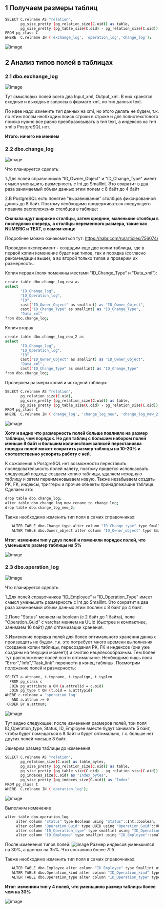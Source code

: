 ## 1 Получаем размеры таблиц 
```bash
SELECT C.relname AS "relation",
       pg_size_pretty (pg_relation_size(C.oid)) as table,
       pg_size_pretty (pg_table_size(C.oid) - pg_relation_size(C.oid)) as TOASTtable
FROM pg_class C
WHERE  C.relname IN ('exchange_log', 'operation_log','change_log');
```
![image](https://github.com/user-attachments/assets/024dc2ac-6cd2-4c7b-8204-7e5d6c64d0ae)

## 2 Анализ типов полей в таблицах
### 2.1 dbo.exchange_log 
![image](https://github.com/user-attachments/assets/b72ace71-6a65-41ff-860e-3712024ecf1b)

Тут смысловых полей всего два Input_xml, Output_xml. В них хранятся входные и выходные запросы в формате xml, но тип данных text.

По идее надо изменить тип данных на xml, но этого делать не будем, т.к. по этим полям необходим поиск строки в строке и для полнотекстового поиска нужно все равно преобразовывать в тип text, а индексов на тип xml в PostgreSQL нет.

**Итого: ничего не меняем**
### 2.2 dbo.change_log
![image](https://github.com/user-attachments/assets/cba17ae6-d514-437a-bb32-01baa2326ef2)

Что планируется сделать:

1.Для полей справочников "ID_Owner_Object" и "ID_Change_Type" имеет смысл уменьшить размерность с Int до SmallInt. Это сократит в два раза занимаемый объем данных этим полем с 8 байт до 4 байт

2.В PostgreSQL есть понятие "выравнивание" столбцов фиксированной длины до 8 байт. Поэтому необходимо придерживаться следующего правила расположения столбцов в таблице:

**Сначала идут широкие столбцы, затем средние, маленькие столбцы в последнюю очередь, а столбцы переменного размера, такие как NUMERIC и TEXT, в самом конце**

Подробнее можно ознакомиться тут: https://habr.com/ru/articles/756074/

Проведем эксперимент - создадим еще две копии таблицы, где в первой копии изменение будет как типов, так и порядка (согласно рекомендации выше), а во второй только типов и проверим их размерность. 

Копия первая (поля поменяны местами "ID_Change_Type" и "Data_xml"):
```Bash
create table dbo.change_log_new as
select 
       "ID_Change_log",
       "ID_Operation_log",
       "ID",
       cast("ID_Owner_Object" as smallint) as "ID_Owner_Object", 
       cast("ID_Change_Type" as smallint) as "ID_Change_Type",
       "Data_xml"       
from dbo.change_log;

```
Копия вторая:
```Bash
create table dbo.change_log_new_2 as
select 
       "ID_Change_log",
       "ID_Operation_log",
       "ID",
       cast("ID_Owner_Object" as smallint) as "ID_Owner_Object", 
       "Data_xml",
       cast("ID_Change_Type" as smallint) as "ID_Change_Type"
from dbo.change_log;
```
Проверяем размеры копий и исходной таблицы:
```Bash
SELECT C.relname AS "relation",
       pg_relation_size(C.oid),
       pg_size_pretty (pg_relation_size(C.oid)) as table,
       pg_size_pretty (pg_table_size(C.oid) - pg_relation_size(C.oid)) as TOASTtable
FROM pg_class C
WHERE  C.relname IN ('change_log', 'change_log_new', 'change_log_new_2');
```
![image](https://github.com/user-attachments/assets/d3965f1e-146f-47e9-88b8-baf5b002ce93)

**Хотя и видно что размерность полей больше повлияло на размер таблицы, чем порядок. Но для таблиц с большим набором полей меньше 8 байт и большим количеством записей перестановка порядка полей может сократить размер таблицы на 10-20% и соответственно ускорить работу с ней.**

К сожаления в PostgreSQL нет возможности переставить последовательность полей налету, поэтому придется использовать следующий подход: создаем копию таблицы, удаляем исходную таблицу и затем переименовываем новую. Также незабываем создать PK, FK, индексы, триггеры и прочие объекты принадлежащие таблице. Сделаем это:
```Bash
drop table dbo.change_log;
alter table dbo.change_log_new rename to change_log;
drop table dbo.change_log_new_2;
```
Также необходимо изменить тип поля в самих справочниках:
```Bash
   ALTER TABLE dbo.Change_type alter column "ID_Change_type" type Smallint using "ID_Change_type"::smallint;
   ALTER TABLE dbo.Owner_object alter column "ID_Owner_object" type Smallint using "ID_Owner_object"::smallint;
```
**Итог: изменили тип у двух полей и поменяли порядок полей, что уменьшило размер таблицы на 5%**

![image](https://github.com/user-attachments/assets/baee2fb7-4fba-41b7-b3be-1a9b0452635b)

### 2.3 dbo.operation_log
![image](https://github.com/user-attachments/assets/c8819aab-1613-46c4-a7ce-6f51fbd435d0)

Что планируется сделать:

1.Для полей справочников "ID_Employee" и "ID_Operation_Type" имеет смысл уменьшить размерность с Int до SmallInt. Это сократит в два раза занимаемый объем данных этим послем с 8 байт до 4 байт.

2.Поле "Status" меняем на boolean (c 2 байт до 1 байта), поле "Operation_Guid" с varchar меняем на UUId (быстрее и компактнее, занимаем 16 байт) для оптимизации хранения.

3.Изменение порядка полей для более оптимального хранения данных производить не будем, т.к. это потребует много времени выполнения (создание копии таблицы, пересоздания PK, FK и индексов (они уже созданы на текущий момент)) и считаю нецелесообразным. Тем более тут расположение полей почти оптимальное. Необходимо лишь поля "Error","Info","Task_link" перенести в конец таблицы. Посмотрим положение полей и размерность:
```Bash
SELECT a.attname, t.typname, t.typalign, t.typlen
  FROM pg_class c
  JOIN pg_attribute a ON (a.attrelid = c.oid)
  JOIN pg_type t ON (t.oid = a.atttypid)
WHERE c.relname = 'operation_log'
   AND a.attnum >= 0
 ORDER BY a.attnum;
```
![image](https://github.com/user-attachments/assets/971042b8-e6f9-4a0d-8e73-3dac1b1a756f)

Тут видно следующее: после изменения размеров полей, три поля ID_Operation_type, Status, ID_Employee вместе будут занимать 5 байт, чтобы будет помещаться в 8 байт и будет оптимально, т.к. больше нет других полей мнеьше 8 байт.  

Замерим размер таблицы до изменения 
```Bash
SELECT C.relname AS "relation",
       pg_relation_size(C.oid) as table_bytes,
       pg_size_pretty (pg_relation_size(C.oid)) as table,
       pg_size_pretty (pg_table_size(C.oid) - pg_relation_size(C.oid)) as TOASTtable,
       pg_indexes_size(C.oid) as "Index_bytes",
       pg_size_pretty (pg_indexes_size(C.oid)) as "Index"
FROM pg_class C
WHERE  C.relname IN ('operation_log');
```
![image](https://github.com/user-attachments/assets/1738f8cd-c5aa-477d-aa83-152cfe508966)

Выполним изменение 
```Bash
alter table dbo.operation_log 
     alter column "Status" type Boolean using "Status"::Int::boolean,
     alter column "Operation_Guid" type UUID using "Operation_Guid"::UUID,
     alter column "ID_Operation_type" type smallint using "ID_Operation_type"::smallint,
     alter column "ID_Employee" type smallint using "ID_Employee"::smallint;
```
После изменения типов полей:
![image](https://github.com/user-attachments/assets/24a3e626-0233-41b6-b3c0-62b4f89e8346)
Размер индексов уменьшился на 30%, а данных на 35%. Что составило более 7Гб.

Также необходимо изменить тип поля в самих справочниках:
```Bash
   ALTER TABLE dbo.Employee alter column "ID_Employee" type Smallint using "ID_Employee"::smallint;
   ALTER TABLE dbo.Operation_kind alter column "ID_Operation_kind" type Smallint using "ID_Operation_kind"::smallint;
   ALTER TABLE dbo.Operation_type alter column "ID_Operation_type" type Smallint using "ID_Operation_type"::smallint;
```
**Итог: изменили тип у 4 полей, что уменьшило размер таблицы более чем на 30%**

![image](https://github.com/user-attachments/assets/4258d943-ff96-4a41-97e0-3594633c037c)













